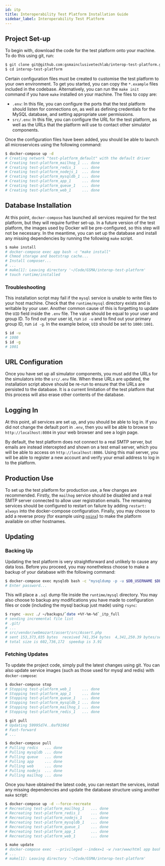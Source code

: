 ```yaml
---
id: itp
title: Interoperability Test Platform Installation Guide
sidebar_label: Interoperability Test Platform
---
```


## Project Set-up

To begin with, download the code for the test platform onto your machine. To do
this using git, run:

```bash
$ git clone git@github.com:gsmainclusivetechlab/interop-test-platform.git
$ cd interop-test-platform
```

Certain configuration files must be created to customise the test platform to
your own environment. To get you started, you can copy the `*.example` files
included in the codebase. Alternatively, you can run the `make init` command if
you have `make` installed on your machine. The files to copy are:

- `.env`: In this file, you can configure the ports that the test platform
  should listen for connections on, as well as defining credentials for the
  MySQL database, and setting appropriate user permissions.
- `src/.env`: In this file, you can configure the URL for the test platform, as
  well as the URLs that the platform will use to contact other simulator
  components.

Once the configuration files have been added, you should be able to launch all
microservices using the following command:

```bash
$ docker-compose up -d
# Creating network "test-platform_default" with the default driver
# Creating test-platform_mailhog_1 ... done
# Creating test-platform_redis_1   ... done
# Creating test-platform_nodejs_1  ... done
# Creating test-platform_mysqldb_1 ... done
# Creating test-platform_app_1     ... done
# Creating test-platform_queue_1   ... done
# Creating test-platform_web_1     ... done
```

## Database Installation

At this point, `docker-compose` has launched all services required for the test
platform, but they will require further set-up. In a future version of the test
platform, the images used by Docker will be pre-configured, so this step will
not be necessary. In the meantime, you can set up the database and install any
missing dependencies by running the following `make` script.

```bash
$ make install
# docker-compose exec app bash -c "make install"
# Chmod storage and bootstrap cache...
# Install composer...
# ...
# make[1]: Leaving directory '~/Code/GSMA/interop-test-platform'
# touch runtime/installed
```

### Troubleshooting

This installation script may fail if the `mysql` service is unable to write
files to your host machine. Check that the `runtime/mysql` directory exists and
is writable by your user. Another common cause of this is forgetting to update
the `UID` field inside the `.env` file. The value should be equal to your user
and group ID. To find out your user id, run `id -u` and to find out your primary
group ID, run `id -g`. In the example below, `UID` should be set to `1000:1001`.

```bash
$ id -u
# 1000
$ id -g
# 1001
```

## URL Configuration

Once you have set up all simulator components, you must add the URLs for the
simulators into the `src/.env` file. When these URLs are updated, the
installation script above should be re-run to ensure that the URLs are persisted
to the database. It is a current limitation of the test platform that this
process will also erase other contents of the database.

## Logging In

At this point, all services are set up, and you should be able to log in. If you
did not change the default port in `.env`, then you will be able to browse to
`http://localhost:8084` in your web browser and see a login page.

By default, the test platform does not connect to a real SMTP server, but emails
are instead intercepted and shown on a test email server, which you will be able
to access on `http://localhost:8086`. Using this mail server, you will be able
to register a new account and verify your email address to log in to the
platform.

## Production Use

To set up the test platform for production use, a few changes are recommended.
Firstly, the `mailhog` service should be disabled and a real SMTP server
connected to allow user registration emails. The remaining services should be
configured to restart on failure by adding `restart: always` into the
docker-compose configuration. Finally, you may choose to add a reverse proxy
(for example using [`nginx`](https://www.nginx.com/)) to make the platform
available on other hostnames.

## Updating

### Backing Up

Updating the test platform is very straightforward and unlikely to cause any
data loss. Before you proceed, you may nonetheless choose to make a backup of
your database with the following command:

```bash
$ docker-compose exec mysqldb bash -c "mysqldump -p -u $DB_USERNAME $DB_DATABASE > /var/lib/mysql/itp-test-control_`date +%Y-%m-%d`.sql"
# Enter password...
```

This will place a `.sql` dump file inside the `runtime/mysql` directory. You may
also choose to backup any modifications you have made to configuration files or
code (including the mysql backup just made) using `rsync`:

```bash
$ rsync -auvz ./ ~/backups/`date +%Y-%m-%d`_itp_full
# sending incremental file list
# .git/
# ...
# src/vendor/webmozart/assert/src/Assert.php
# sent 153,373,035 bytes  received 741,354 bytes  4,341,250.39 bytes/sec
# total size is 602,736,172  speedup is 3.91
```

### Fetching Updates

To update the project code, simply pull the latest changes using git. You
can also update service images (such as those used for mysql and redis) with
`docker-compose`:

```bash
$ docker-compose stop
# Stopping test-platform_web_1     ... done
# Stopping test-platform_app_1     ... done
# Stopping test-platform_queue_1   ... done
# Stopping test-platform_mysqldb_1 ... done
# Stopping test-platform_mailhog_1 ... done
# Stopping test-platform_redis_1   ... done

$ git pull
# Updating 59995d74..0af9196d
# Fast-forward
# ...

$ docker-compose pull
# Pulling redis   ... done
# Pulling mysqldb ... done
# Pulling queue   ... done
# Pulling app     ... done
# Pulling web     ... done
# Pulling nodejs  ... done
# Pulling mailhog ... done
```

Once you have obtained the latest code, you can restart the services, install
any missing dependencies and update the database structure using another `make`
script:

```bash
$ docker-compose up -d --force-recreate
# Recreating test-platform_mailhog_1   ... done
# Recreating test-platform_redis_1     ... done
# Recreating test-platform_nodejs_1    ... done
# Recreating test-platform_mysqldb_1   ... done
# Recreating test-platform_queue_1     ... done
# Recreating test-platform_app_1       ... done
# Recreating test-platform_web_1       ... done

$ make update
# docker-compose exec  --privileged --index=1 -w /var/www/html app bash -c "make update"
# ...
# make[1]: Leaving directory '~/Code/GSMA/interop-test-platform'
```
